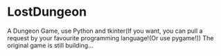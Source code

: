 # LostDungeon

A Dungeon Game, use Python and tkinter(If you want, you can pull a request by your favourite programming language!(Or use pygame!))
The original game is still building...
